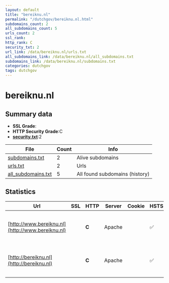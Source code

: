 ```yaml
---
layout: default
title: "bereiknu.nl"
permalink: "/dutchgov/bereiknu.nl.html"
subdomains_count: 2
all_subdomains_count: 5
urls_count: 2
ssl_rank: 
http_rank: C
security_txt: 2
url_link: /data/bereiknu.nl/urls.txt
all_subdomains_link: /data/bereiknu.nl/all_subdomains.txt
subdomains_link: /data/bereiknu.nl/subdomains.txt
categories: dutchgov
tags: dutchgov
---
```



# bereiknu.nl
## Summary data


 - **SSL Grade**:
 - **HTTP Security Grade**:C
 - **[security.txt](https://www.digitaleoverheid.nl/nieuws/standaard-security-txt-nu-verplicht-voor-overheid/)**:2


| File       | Count | Info |
|------------|-------|------|
|[subdomains.txt](/DutchGovScope/data/bereiknu.nl/subdomains.txt)|2|Alive subdomains|
|[urls.txt](/DutchGovScope/data/bereiknu.nl/urls.txt)|2|Urls|
|[all_subdomains.txt](/DutchGovScope/data/bereiknu.nl/all_subdomains.txt)|5|All found subdomains (history)|


## Statistics


| Url | SSL | HTTP | Server | Cookie | HSTS | CORS | CTO | CSP | XFO | XXP | RP |FP| Tech |Title |
|--------|-------|-------|------|------|------|------|------|------|------|------|------|------|------|------|
|[http://www.bereiknu.nl](http://www.bereiknu.nl)| | **C**|Apache| |:white_check_mark: | | | | | | :white_check_mark: | |Apache HTTP Server PHP:7.4.33 Varnish|Redirecting to h...|
|[http://bereiknu.nl](http://bereiknu.nl)| | **C**|Apache| |:white_check_mark: | | | | | | :white_check_mark: | |Apache HTTP Server PHP:7.4.33 Varnish|Redirecting to h...|

